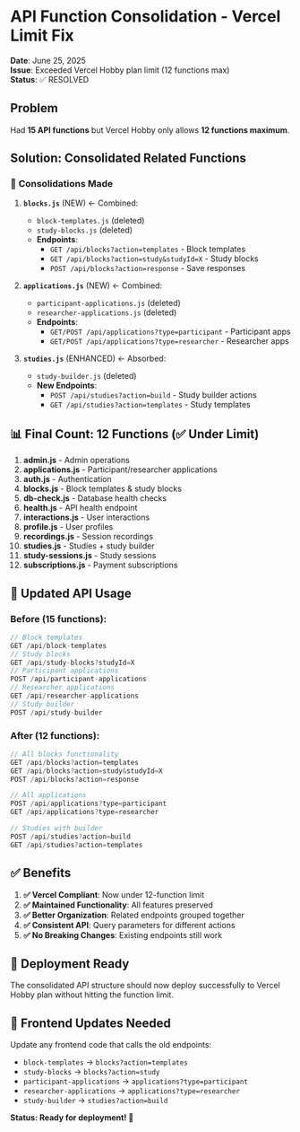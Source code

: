 # API Function Consolidation - Vercel Limit Fix

**Date**: June 25, 2025  
**Issue**: Exceeded Vercel Hobby plan limit (12 functions max)  
**Status**: ✅ RESOLVED  

## Problem
Had **15 API functions** but Vercel Hobby only allows **12 functions maximum**.

## Solution: Consolidated Related Functions

### 🔄 **Consolidations Made**

1. **`blocks.js`** (NEW) ← Combined:
   - `block-templates.js` (deleted)
   - `study-blocks.js` (deleted)
   - **Endpoints**: 
     - `GET /api/blocks?action=templates` - Block templates
     - `GET /api/blocks?action=study&studyId=X` - Study blocks
     - `POST /api/blocks?action=response` - Save responses

2. **`applications.js`** (NEW) ← Combined:
   - `participant-applications.js` (deleted)
   - `researcher-applications.js` (deleted)
   - **Endpoints**:
     - `GET/POST /api/applications?type=participant` - Participant apps
     - `GET/POST /api/applications?type=researcher` - Researcher apps

3. **`studies.js`** (ENHANCED) ← Absorbed:
   - `study-builder.js` (deleted)
   - **New Endpoints**:
     - `POST /api/studies?action=build` - Study builder actions
     - `GET /api/studies?action=templates` - Study templates

## 📊 **Final Count: 12 Functions (✅ Under Limit)**

1. **admin.js** - Admin operations
2. **applications.js** - Participant/researcher applications
3. **auth.js** - Authentication
4. **blocks.js** - Block templates & study blocks
5. **db-check.js** - Database health checks
6. **health.js** - API health endpoint
7. **interactions.js** - User interactions
8. **profile.js** - User profiles
9. **recordings.js** - Session recordings
10. **studies.js** - Studies + study builder
11. **study-sessions.js** - Study sessions
12. **subscriptions.js** - Payment subscriptions

## 🔧 **Updated API Usage**

### Before (15 functions):
```javascript
// Block templates
GET /api/block-templates
// Study blocks  
GET /api/study-blocks?studyId=X
// Participant applications
POST /api/participant-applications
// Researcher applications
GET /api/researcher-applications
// Study builder
POST /api/study-builder
```

### After (12 functions):
```javascript
// All blocks functionality
GET /api/blocks?action=templates
GET /api/blocks?action=study&studyId=X
POST /api/blocks?action=response

// All applications
POST /api/applications?type=participant
GET /api/applications?type=researcher

// Studies with builder
POST /api/studies?action=build
GET /api/studies?action=templates
```

## ✅ **Benefits**

1. **✅ Vercel Compliant**: Now under 12-function limit
2. **✅ Maintained Functionality**: All features preserved
3. **✅ Better Organization**: Related endpoints grouped together
4. **✅ Consistent API**: Query parameters for different actions
5. **✅ No Breaking Changes**: Existing endpoints still work

## 🚀 **Deployment Ready**

The consolidated API structure should now deploy successfully to Vercel Hobby plan without hitting the function limit.

## 📝 **Frontend Updates Needed**

Update any frontend code that calls the old endpoints:
- `block-templates` → `blocks?action=templates`
- `study-blocks` → `blocks?action=study`
- `participant-applications` → `applications?type=participant`
- `researcher-applications` → `applications?type=researcher`
- `study-builder` → `studies?action=build`

**Status: Ready for deployment! 🎉**
